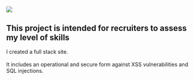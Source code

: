 #  [![](https://img.shields.io/badge/API-yellow?style=for-the-badge)](https://docs.rs/crate/redant/latest)

## This project is intended for recruiters to assess my level of skills

I created a full stack site.<br><br>
It includes an operational and secure form against XSS vulnerabilities and SQL injections.
